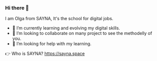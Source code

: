 ### Hi there 👋



I am Olga from SAYNA, It's the school for digital jobs.

- 🌱 I’m currently learning and evolving my digital skills. 
- 👯 I’m looking to collaborate on many project to see the methodelly of you.
- 🤔 I’m looking for help with my learning.


:point_right:	Who is SAYNA? https://sayna.space

